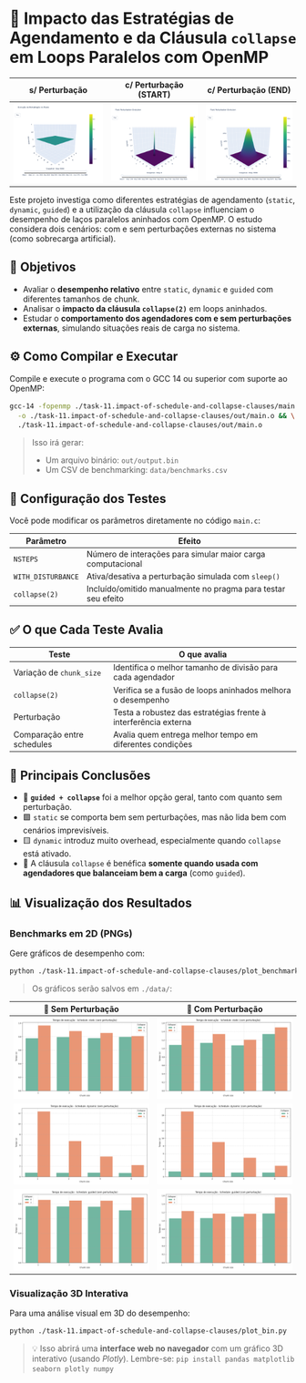 # 🧵 Impacto das Estratégias de Agendamento e da Cláusula `collapse` em Loops Paralelos com OpenMP

| s/ Perturbação                                                          | c/ Perturbação (START) | c/ Perturbação (END) |
|--------------------------------------------------------------------------|------------------------|----------------------|
| ![Sem Perturbação - Static](./data/image-no-disturbance.png) | ![Sem Perturbação - Static](./data/start.png)        | ![Sem Perturbação - Static](./data/finish.png)      |

Este projeto investiga como diferentes estratégias de agendamento (`static`, `dynamic`, `guided`) e a utilização da cláusula `collapse` influenciam o desempenho de laços paralelos aninhados com OpenMP. O estudo considera dois cenários: com e sem perturbações externas no sistema (como sobrecarga artificial).

## 🧠 Objetivos

- Avaliar o **desempenho relativo** entre `static`, `dynamic` e `guided` com diferentes tamanhos de chunk.
- Analisar o **impacto da cláusula `collapse(2)`** em loops aninhados.
- Estudar o **comportamento dos agendadores com e sem perturbações externas**, simulando situações reais de carga no sistema.

## ⚙️ Como Compilar e Executar

Compile e execute o programa com o GCC 14 ou superior com suporte ao OpenMP:

```bash
gcc-14 -fopenmp ./task-11.impact-of-schedule-and-collapse-clauses/main.c \
  -o ./task-11.impact-of-schedule-and-collapse-clauses/out/main.o && \
  ./task-11.impact-of-schedule-and-collapse-clauses/out/main.o
```

> Isso irá gerar:
> - Um arquivo binário: `out/output.bin`
> - Um CSV de benchmarking: `data/benchmarks.csv`

## 🧪 Configuração dos Testes

Você pode modificar os parâmetros diretamente no código `main.c`:

| Parâmetro         | Efeito                                                          |
|-------------------|------------------------------------------------------------------|
| `NSTEPS`          | Número de interações para simular maior carga computacional     |
| `WITH_DISTURBANCE`| Ativa/desativa a perturbação simulada com `sleep()`             |
| `collapse(2)`     | Incluído/omitido manualmente no pragma para testar seu efeito   |

## ✅ O que Cada Teste Avalia

| Teste                     | O que avalia                                                                 |
|---------------------------|------------------------------------------------------------------------------|
| Variação de `chunk_size`  | Identifica o melhor tamanho de divisão para cada agendador                  |
| `collapse(2)`             | Verifica se a fusão de loops aninhados melhora o desempenho                 |
| Perturbação               | Testa a robustez das estratégias frente à interferência externa             |
| Comparação entre schedules| Avalia quem entrega melhor tempo em diferentes condições                    |

## 🧠 Principais Conclusões

- 🔹 **`guided + collapse`** foi a melhor opção geral, tanto com quanto sem perturbação.
- 🟩 `static` se comporta bem sem perturbações, mas não lida bem com cenários imprevisíveis.
- 🟨 `dynamic` introduz muito overhead, especialmente quando `collapse` está ativado.
- 🧩 A cláusula `collapse` é benéfica **somente quando usada com agendadores que balanceiam bem a carga** (como `guided`).

## 📊 Visualização dos Resultados

### Benchmarks em 2D (PNGs)

Gere gráficos de desempenho com:

```bash
python ./task-11.impact-of-schedule-and-collapse-clauses/plot_benchmark.py
```

> Os gráficos serão salvos em `./data/`:

| 🔻 Sem Perturbação                                                          | 🔺 Com Perturbação                                                          |
|----------------------------------------------------------------------------|----------------------------------------------------------------------------|
| ![Sem Perturbação - Static](./data/benchmark_sem_perturbacao_static.png)   | ![Com Perturbação - Static](./data/benchmark_com_perturbacao_static.png)   |
| ![Sem Perturbação - Dynamic](./data/benchmark_sem_perturbacao_dynamic.png) | ![Sem Perturbação - Dynamic](./data/benchmark_com_perturbacao_dynamic.png) |
| ![Sem Perturbação - Guided](./data/benchmark_sem_perturbacao_guided.png)   | ![Com Perturbação - Guided](./data/benchmark_com_perturbacao_guided.png)   |

### Visualização 3D Interativa

Para uma análise visual em 3D do desempenho:

```bash
python ./task-11.impact-of-schedule-and-collapse-clauses/plot_bin.py
```

> 💡 Isso abrirá uma **interface web no navegador** com um gráfico 3D interativo (usando *Plotly*). Lembre-se: `pip install pandas matplotlib seaborn plotly numpy`
